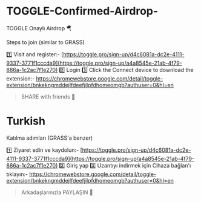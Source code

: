 # TOGGLE-Confirmed-Airdrop-
TOGGLE Onaylı Airdrop 🪂

Steps to join (similar to GRASS)

1️⃣ Visit and register:- [https://toggle.pro/sign-up/d4c6081a-dc2e-4111-9337-3771f1cccda9](https://toggle.pro/sign-up/a4a8545e-21ab-4f79-886a-1c2ac7f1e270)
2️⃣ Login
3️⃣ Click the Connect device to download the extension:- https://chromewebstore.google.com/detail/toggle-extension/bnkekngmddejlfdeefjilpfdhomeomgb?authuser=0&hl=en 

> SHARE with friends 🔂

# Turkish

Katılma adımları (GRASS'a benzer)

1️⃣ Ziyaret edin ve kaydolun:- [https://toggle.pro/sign-up/d4c6081a-dc2e-4111-9337-3771f1cccda9](https://toggle.pro/sign-up/a4a8545e-21ab-4f79-886a-1c2ac7f1e270)
2️⃣ Giriş yap
3️⃣ Uzantıyı indirmek için Cihaza bağlan'ı tıklayın:- https://chromewebstore.google.com/detail/toggle-extension/bnkekngmddejlfdeefjilpfdhomeomgb?authuser=0&hl=en 

> Arkadaşlarınızla PAYLAŞIN 🔂
